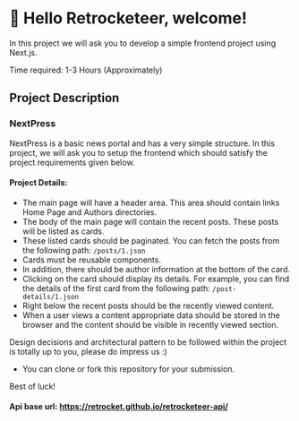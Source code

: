 # 🚀 Hello Retrocketeer, welcome!

In this project we will ask you to develop a simple frontend project using Next.js.

Time required: 1-3 Hours (Approximately)

## Project Description

### NextPress
NextPress is a basic news portal and has a very simple structure. In this project, we will ask you to setup the frontend which should satisfy the project requirements given below.

#### Project Details:
- The main page will have a header area. This area should contain links Home Page and Authors directories.
- The body of the main page will contain the recent posts. These posts will be listed as cards.
- These listed cards should be paginated. You can fetch the posts from the following path: ```/posts/1.json```
- Cards must be reusable components.
- In addition, there should be author information at the bottom of the card.
- Clicking on the card should display its details. For example, you can find the details of the first card from the following path: ```/post-details/1.json```
- Right below the recent posts should be the recently viewed content.
- When a user views a content appropriate data should be stored in the browser and the content should be visible in recently viewed section.

Design decisions and architectural pattern to be followed within the project is totally up to you, please do impress us :)

- You can clone or fork this repository for your submission.

Best of luck!

#### Api base url: https://retrocket.github.io/retrocketeer-api/
